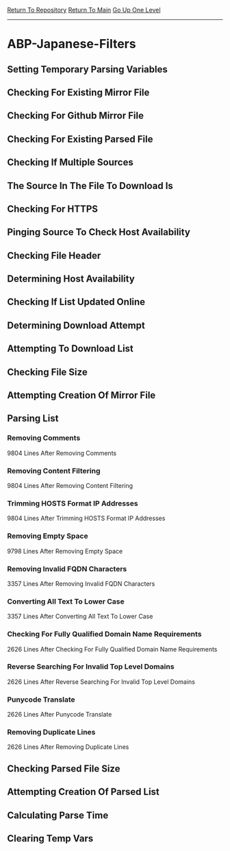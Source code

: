 [Return To Repository](https://github.com/DigitalWarrior/piholeparser/)
[Return To Main](https://github.com/DigitalWarrior/piholeparser/blob/master/RecentRunLogs/Mainlog.md)
[Go Up One Level](https://github.com/DigitalWarrior/piholeparser/blob/master/RecentRunLogs/TopLevelScripts/30-Processing-External-Blacklists.md)
____________________________________
# ABP-Japanese-Filters
## Setting Temporary Parsing Variables
## Checking For Existing Mirror File
## Checking For Github Mirror File
## Checking For Existing Parsed File
## Checking If Multiple Sources
## The Source In The File To Download Is
## Checking For HTTPS
## Pinging Source To Check Host Availability
## Checking File Header
## Determining Host Availability
## Checking If List Updated Online
## Determining Download Attempt
## Attempting To Download List
## Checking File Size
## Attempting Creation Of Mirror File
## Parsing List
### Removing Comments
9804 Lines After Removing Comments
### Removing Content Filtering
9804 Lines After Removing Content Filtering
### Trimming HOSTS Format IP Addresses
9804 Lines After Trimming HOSTS Format IP Addresses
### Removing Empty Space
9798 Lines After Removing Empty Space
### Removing Invalid FQDN Characters
3357 Lines After Removing Invalid FQDN Characters
### Converting All Text To Lower Case
3357 Lines After Converting All Text To Lower Case
### Checking For Fully Qualified Domain Name Requirements
2626 Lines After Checking For Fully Qualified Domain Name Requirements
### Reverse Searching For Invalid Top Level Domains
2626 Lines After Reverse Searching For Invalid Top Level Domains
### Punycode Translate
2626 Lines After Punycode Translate
### Removing Duplicate Lines
2626 Lines After Removing Duplicate Lines
## Checking Parsed File Size
## Attempting Creation Of Parsed List
## Calculating Parse Time
## Clearing Temp Vars
